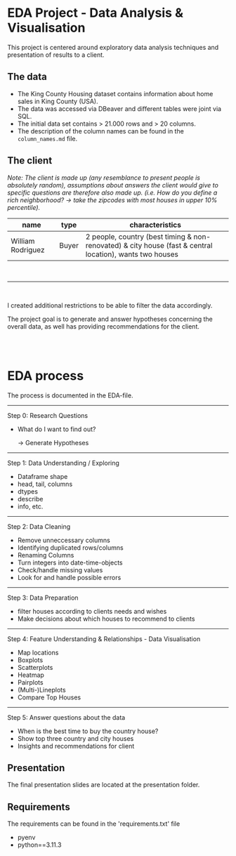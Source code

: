 # EDA Project - Data Analysis & Visualisation

This project is centered around exploratory data
analysis techniques and presentation of results to a client.


## The data

- The King County Housing dataset contains information about home sales in King County (USA).
- The data was accessed via DBeaver and different tables were joint via SQL.
- The initial data set contains > 21.000 rows and > 20 columns.
- The description of the column names can be found in the `column_names.md` file.


## The client

_Note: The client is made up (any resemblance to present people is absolutely random), assumptions about answers the client would give to specific questions are therefore also made up. (i.e. How do you define a rich neighborhood? -> take the zipcodes with most houses in upper 10% percentile)._

| name                | type | characteristics                                                                                                                                                                 |
| ------------------- | ----------- | ------------------------------------------------------------------------------------------------------------------------------------------------------------------------------- |
| William Rodriguez   | Buyer       | 2 people, country (best timing & non-renovated) & city house (fast & central location), wants two houses                                                                        |

<br>

---
<br>

I created additional restrictions to be able to filter the data accordingly. 

The project goal is to generate and answer hypotheses concerning the overall data, as well has providing recommendations for the client.


<br>
<br>

# EDA process

The process is documented in the EDA-file.

---

Step 0: Research Questions

- What do I want to find out?
 
    -> Generate Hypotheses 

---

Step 1: Data Understanding / Exploring

- Dataframe shape
- head, tail, columns
- dtypes
- describe
- info, etc.

---

Step 2: Data Cleaning 

- Remove unneccessary columns 
- Identifying duplicated rows/columns
- Renaming Columns
- Turn integers into date-time-objects
- Check/handle missing values
- Look for and handle possible errors

---

Step 3: Data Preparation 

- filter houses according to clients needs and wishes
- Make decisions about which houses to recommend
   to clients

---

Step 4: Feature Understanding & Relationships -
		  Data Visualisation

- Map locations
- Boxplots
- Scatterplots
- Heatmap
- Pairplots
- (Multi-)Lineplots
- Compare Top Houses 

---

Step 5: Answer questions about the data

- When is the best time to buy the country house?
- Show top three country and city houses
- Insights and recommendations for client


## Presentation

The final presentation slides are located at the presentation folder.


## Requirements
The requirements can be found in the 'requirements.txt' file

- pyenv
- python==3.11.3
